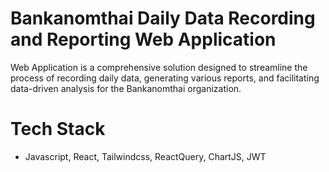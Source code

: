 # Bankanomthai Daily Data Recording and Reporting Web Application
Web Application is a comprehensive solution designed to streamline the process of recording daily data, generating various reports, and facilitating data-driven analysis for the Bankanomthai organization.

# Tech Stack
- Javascript, React, Tailwindcss, ReactQuery, ChartJS, JWT
